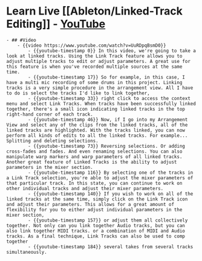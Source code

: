 # Learn Live [[Ableton/Linked-Track Editing]] - [YouTube](https://www.youtube.com/watch?v=UuRDpqBsmD0)
	- ## #Video
		- {{video https://www.youtube.com/watch?v=UuRDpqBsmD0}}
			- {{youtube-timestamp 0}} In this video, we're going to take a look at linked tracks. Using the Link Track feature allows you to adjust multiple tracks to edit or adjust parameters. A great use for this feature is when you've recorded multiple sources at the same time.
			- {{youtube-timestamp 17}} So for example, in this case, I have a multi mic recording of some drums in this project. Linking tracks is a very simple procedure in the arrangement view. All I have to do is select the tracks I'd like to link together,
			- {{youtube-timestamp 33}} right click to access the context menu and select Link Tracks. When tracks have been successfully linked together, there's a small icon indicating linked tracks in the top right-hand corner of each track.
			- {{youtube-timestamp 46}} Now, if I go into my Arrangement View and select any of the clips from the linked tracks, all of the linked tracks are highlighted. With the tracks linked, you can now perform all kinds of edits to all the linked tracks. For example... Splitting and deleting selections.
			- {{youtube-timestamp 73}} Reversing selections. Or adding cross-fades and fades. And even renaming selections. You can also manipulate warp markers and warp parameters of all linked tracks. Another great feature of Linked Tracks is the ability to adjust parameters in the mixer section.
			- {{youtube-timestamp 116}} By selecting one of the tracks in a Link Track selection, you're able to adjust the mixer parameters of that particular track. In this state, you can continue to work on other individual tracks and adjust their mixer parameters.
			- {{youtube-timestamp 140}} If you wish to work on all of the linked tracks at the same time, simply click on the Link Track icon and adjust their parameters. This allows for a great amount of flexibility for you to either adjust individual parameters in the mixer section,
			- {{youtube-timestamp 157}} or adjust them all collectively together. Not only can you link together Audio tracks, but you can also link together MIDI tracks. or a combination of MIDI and Audio tracks. As a final technique, Link Tracks can also be used to comp together
			- {{youtube-timestamp 184}} several takes from several tracks simultaneously.